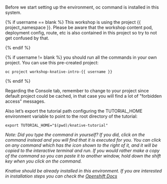 Before we start setting up the environment, oc command is installed in this system.

{% if username == blank %}
This workshop is using the project {{ project_namespace }}. Please be aware that the workshop content pod, deployment config, route, etc is also contained in this project so try to not get confused by that.

{% endif %}

{% if username != blank %}
you should run all the commands in your own project. You can use this pre-created project:

```execute
oc project workshop-knative-intro-{{ username }}
```
{% endif %}


Regarding the Console tab, remember to change to your project since default project could be cached, in that case you will find a lot of "forbidden access" messages.</em>

Also let’s export the tutorial path configuring the TUTORIAL_HOME environment variable to point to the root directory of the tutorial:

```execute
export TUTORIAL_HOME="$(pwd)/knative-tutorial"
```

<em>Note: Did you type the command in yourself? If you did, click on the command instead and you will find that it is executed for you. You can click on any command which has the <span class="fas fa-play-circle"></span> icon shown to the right of it, and it will be copied to the interactive terminal and run. If you would rather make a copy of the command so you can paste it to another window, hold down the shift key when you click on the command.

Knative should be already installed in this environment. If you are interested in installation steps you can check the [Openshift Docs](https://docs.openshift.com/container-platform/4.2/serverless/installing-openshift-serverless.html)
